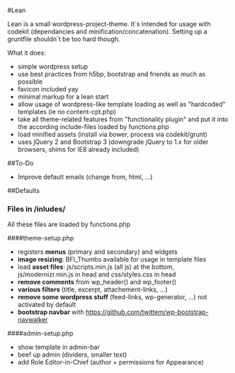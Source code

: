 #Lean

Lean is a small wordpress-project-theme.
It´s intended for usage with codekit (dependancies and minification/concatenation). Setting up a gruntfile shouldn´t be too hard though.

What it does:

- simple wordpress setup
- use best practices from h5bp, bootstrap and friends as much as possible
- favicon included yay
- minimal markup for a lean start
- allow usage of wordpress-like template loading as well as "hardcoded" templates (ie no content-cpt.php)
- take all theme-related features from "functionality plugin" and put it into the according include-files loaded by functions.php
- load minified assets (install via bower, process via codekit/grunt)
- uses jQuery 2 and Bootstrap 3 (downgrade jQuery to 1.x for older browsers, shims for IE8 already included)

##To-Do

- Improve default emails (change from, html, ...)


##Defaults

### Files in /inludes/

All these files are loaded by functions.php

####theme-setup.php

- registers **menus** (primary and secondary) and widgets
- **image resizing**: BFI_Thumbs available for usage in template files
- load **asset files**: js/scripts.min.js (all js) at the bottom, js/modernizr.min.js in head and css/styles.css in head
- **remove comments** from wp_header() and wp_footer()
- **various filters** (title, excerpt, attachement-links, ...)
- **remove some wordpress stuff** (feed-links, wp-generator, ...) not activated by default
- **bootstrap navbar** with https://github.com/twittem/wp-bootstrap-navwalker

####admin-setup.php

- show template in admin-bar
- beef up admin (dividers, smaller text)
- add Role Editor-in-Chief (author + permissions for Appearance)